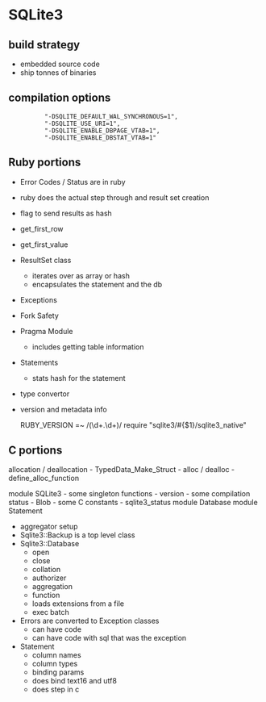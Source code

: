# SQLite3

## build strategy

- embedded source code
- ship tonnes of binaries

## compilation options

              "-DSQLITE_DEFAULT_WAL_SYNCHRONOUS=1",
              "-DSQLITE_USE_URI=1",
              "-DSQLITE_ENABLE_DBPAGE_VTAB=1",
              "-DSQLITE_ENABLE_DBSTAT_VTAB=1"

## Ruby portions

- Error Codes / Status are in ruby
- ruby does the actual step through and result set creation
- flag to send results as hash
- get_first_row
- get_first_value
- ResultSet class
    - iterates over as array or hash
    - encapsulates the statement and the db
- Exceptions
- Fork Safety
- Pragma Module
    - includes getting table information
- Statements
    - stats hash for the statement
- type convertor
- version and metadata info


  RUBY_VERSION =~ /(\d+\.\d+)/
  require "sqlite3/#{$1}/sqlite3_native"

## C portions

allocation / deallocation
    - TypedData_Make_Struct
    - alloc / dealloc
    - define_alloc_function

module SQLite3
    - some singleton functions
    - version
    - some compilation status
    - Blob
    - some C constants
    - sqlite3_status
    module Database
    module Statement
- aggregator setup
- Sqlite3::Backup is a top level class
- Sqlite3::Database
    - open
    - close
    - collation
    - authorizer
    - aggregation
    - function
    - loads extensions from a file
    - exec batch
- Errors are converted to Exception classes
    - can have code
    - can have code with sql that was the exception
- Statement
    - column names
    - column types
    - binding params
    - does bind text16 and utf8
    - does step in c
